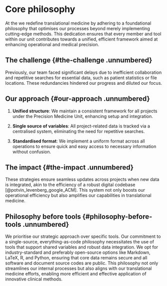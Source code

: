 Core philosophy
===============

At the we redefine translational medicine by adhering to a foundational
philosophy that optimises our processes beyond merely implementing
cutting-edge methods. This dedication ensures that every member and tool
within our unit contributes towards a unified, efficient framework aimed
at enhancing operational and medical precision.

The challenge {#the-challenge .unnumbered}
-------------

Previously, our team faced significant delays due to inefficient
collaboration and repetitive searches for essential data, such as
patient statistics or file locations. These redundancies hindered our
progress and diluted our focus.

Our approach {#our-approach .unnumbered}
------------

1.  **Unified structure**: We maintain a consistent framework for all
    projects under the Precision Medicine Unit, enhancing setup and
    integration.

2.  **Single source of variables**: All project-related data is tracked
    via a centralised system, eliminating the need for repetitive
    searches.

3.  **Standardised format**: We implement a uniform format across all
    operations to ensure quick and easy access to necessary information
    without confusion.

The impact {#the-impact .unnumbered}
----------

These strategies ensure seamless updates across projects when new data
is integrated, akin to the efficiency of a robust digital codebase
[@potvin_levenberg_google_ACM]. This system not only boosts our
operational efficiency but also amplifies our capabilities in
translational medicine.

Philosophy before tools {#philosophy-before-tools .unnumbered}
-----------------------

We prioritise our strategic approach over specific tools. Our commitment
to a single-source, everything-as-code philosophy necessitates the use
of tools that support shared variables and robust data integration. We
opt for industry-standard and preferably open-source options like
Markdown, LaTeX, R, and Python, ensuring that core data remains secure
and all software and document source codes are public. This philosophy
not only streamlines our internal processes but also aligns with our
translational medicine efforts, enabling more efficient and effective
application of innovative clinical methods.
